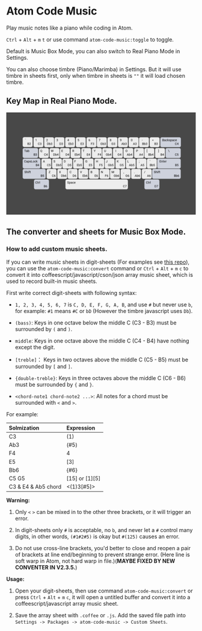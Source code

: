 # Atom Code Music

Play music notes like a piano while coding in Atom.

`Ctrl` + `Alt` + `m` `t` or use command `atom-code-music:toggle` to toggle.

Default is Music Box Mode, you can also switch to Real Piano Mode in Settings.

You can also choose timbre (Piano/Marimba) in Settings. But it will use timbre in sheets first, only when timbre in sheets is `""` it will load chosen timbre.

## Key Map in Real Piano Mode.

![Key Map in Real Piano Mode](./keymap.png)

## The converter and sheets for Music Box Mode.

### How to add custom music sheets.

If you can write music sheets in digit-sheets (For examples see [this repo](https://github.com/AlynxZhou/Harmonica/)), you can use the `atom-code-music:convert` command or `Ctrl` + `Alt` + `m` `c` to convert it into coffeescript/javascript/cson/json array music sheet, which is used to record built-in music sheets.

First write correct digit-sheets with following syntax:

- `1, 2, 3, 4, 5, 6, 7` is `C, D, E, F, G, A, B`, and use `#` but never use `b`, for example: `#1` means `#C` or `bD` (However the timbre javascript uses `Db`).

- `(bass)`: Keys in one octave below the middle C (C3 - B3) must be surrounded by `(` and `)`.

- `middle`: Keys in one octave above the middle C (C4 - B4) have nothing except the digit.

- `[treble]`： Keys in two octaves above the middle C (C5 - B5) must be surrounded by `[` and `]`.

- `{double-treble}`: Keys in three octaves above the middle C (C6 - B6) must be surrounded by `{` and `}`.

- `<chord-note1 chord-note2 ...>`: All notes for a chord must be surrounded with `<` and `>`.

For example:

| Solmization         | Expression          |
| :------------------ | :------------------ |
| C3                  | (1)                 |
| Ab3                 | (#5)                |
| F4                  | 4                   |
| E5                  | [3]                 |
| Bb6                 | {#6}                |
| C5 G5               | [15] or [1][5]      |
| C3 & E4 & Ab5 chord | <(1)3[#5]>          |


**Warning:**

1. Only `<` `>` can be mixed in to the other three brackets, or it will trigger an error.

2. In digit-sheets only `#` is acceptable, no `b`, and never let a `#` control many digits, in other words, `(#1#2#5)` is okay but `#(125)` causes an error.

3. Do not use cross-line brackets, you'd better to close and reopen a pair of brackets at line end/beginning to prevent strange error. (Here line is soft warp in Atom, not hard warp in file.)(**MAYBE FIXED BY NEW CONVENTER IN V2.3.5.**)

**Usage:**

1. Open your digit-sheets, then use command `atom-code-music:convert` or press `Ctrl` + `Alt` + `m` `c`, it will open a untitled buffer and convert it into a coffeescript/javascript array music sheet.

2. Save the array sheet with `.coffee` or `.js`. Add the saved file path into `Settings -> Packages -> atom-code-music -> Custom Sheets`.
